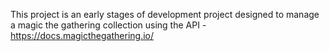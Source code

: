 This project is an early stages of development project designed to manage a magic the gathering collection using the API - https://docs.magicthegathering.io/
